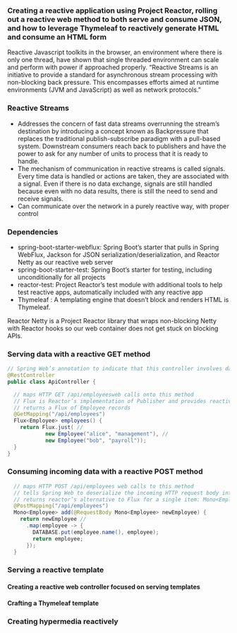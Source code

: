 ### Creating a reactive application using Project Reactor, rolling out a reactive web method to both serve and consume JSON, and how to leverage Thymeleaf to reactively generate HTML and consume an HTML form

Reactive Javascript toolkits in the browser, an environment where there is only one thread, have shown that single threaded environment can scale and perform with power if approached properly.
“Reactive Streams is an initiative to provide a standard for asynchronous stream processing with non-blocking back pressure. This encompasses efforts aimed at runtime environments (JVM and JavaScript) as well as network protocols.”

### Reactive Streams
- Addresses the concern of fast data streams overrunning the stream’s destination by introducing a concept known as Backpressure that replaces the traditional publish-subscribe paradigm with a pull-based system. Downstream consumers reach back to publishers and have the power to ask for any number of units to process that it is ready to handle.
- The mechanism of communication in reactive streams is called signals. Every time data is handled or actions are taken, they are associated with a signal. Even if there is no data exchange, signals are still handled because even with no data results, there is still the need to send and receive signals.
- Can communicate over the network in a purely reactive way, with proper control

### Dependencies
- spring-boot-starter-webflux: Spring Boot’s starter that pulls in Spring WebFlux, Jackson for JSON serialization/deserialization, and Reactor Netty as our reactive web server
- spring-boot-starter-test: Spring Boot’s starter for testing, including unconditionally for all projects
- reactor-test: Project Reactor’s test module with additional tools to help test reactive apps, automatically included with any reactive app
- Thymeleaf : A templating engine that doesn’t block and renders HTML is Thymeleaf.

Reactor Netty is a Project Reactor library that wraps non-blocking Netty with Reactor hooks so our web container does not get stuck on blocking APIs.

### Serving data with a reactive GET method
```java
// Spring Web’s annotation to indicate that this controller involves data, not templates
@RestController
public class ApiController {

  // maps HTTP GET /api/employeesweb calls onto this method
  // Flux is Reactor’s implementation of Publisher and provides reactive operators
  // returns a Flux of Employee records
  @GetMapping("/api/employees")
  Flux<Employee> employees() {
    return Flux.just( //
            new Employee("alice", "management"), //
            new Employee("bob", "payroll"));
  }
}
```

### Consuming incoming data with a reactive POST method
```java
  // maps HTTP POST /api/employees web calls to this method
  // tells Spring Web to deserialize the incoming HTTP request body into an Employee data type
  // returns reactor’s alternative to Flux for a single item: Mono<Employee>
  @PostMapping("/api/employees")
  Mono<Employee> add(@RequestBody Mono<Employee> newEmployee) {
    return newEmployee //
      .map(employee -> {
        DATABASE.put(employee.name(), employee);
        return employee;
      });
  }
```

### Serving a reactive template

#### Creating a reactive web controller focused on serving templates

#### Crafting a Thymeleaf template

### Creating hypermedia reactively

